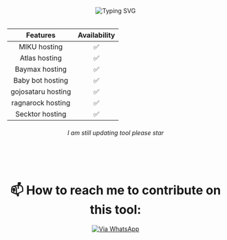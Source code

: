 <div align="center">
    <img
        src="https://readme-typing-svg.herokuapp.com?font=GlossAndBloom&size=30&duration=4997&color=993300&background=FF673200&center=true&vCenter=true&lines=JT+is+back+😎+😉+;This+is+bot+hoster+;First+version+give+a+star"
            alt="Typing SVG"
        />
<br>
<br>

| Features |  Availability |
| :------: |  :----------: |
|   MIKU hosting    |       ✅     |
|   Atlas hosting     |       ✅     |
|   Baymax hosting    |       ✅    |
|   Baby bot hosting    |       ✅     |
|   gojosataru hosting  |       ✅     |
|   ragnarock hosting    |       ✅    |
|   Secktor hosting   |       ✅      |
    
###### I am still updating tool please star
<br>
<br>


# 📫 How to reach me to contribute on this tool:
[![Via WhatsApp](https://img.shields.io/badge/WhatsApp-25D366?style=for-the-badge&logo=whatsapp&logoColor=blue)](https://wa.me/2348050261876?text=Hi%20I%20Am%20From%20GitHub%20i%20i%20want%20to%20contribute%20in%20ur%20recent%20project)
<br>
</p>
</div>
